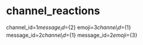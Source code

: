 # channel_reactions 
 channel_id=${1} message_id=${2} emoji=${3} channel_id=${1} message_id=${2} channel_id=${1} message_id=${2} emoji=${3}
